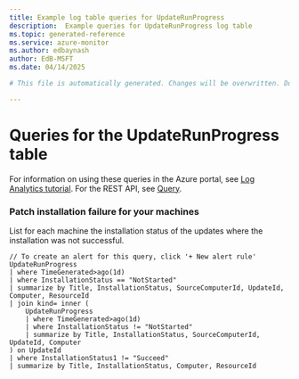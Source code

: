 ```yaml
---
title: Example log table queries for UpdateRunProgress
description:  Example queries for UpdateRunProgress log table
ms.topic: generated-reference
ms.service: azure-monitor
ms.author: edbaynash
author: EdB-MSFT
ms.date: 04/14/2025

# This file is automatically generated. Changes will be overwritten. Do not change this file directly. 

---
```


# Queries for the UpdateRunProgress table

For information on using these queries in the Azure portal, see [Log Analytics tutorial](/azure/azure-monitor/logs/log-analytics-tutorial). For the REST API, see [Query](/azure/azure-monitor/logs/api/overview).


### Patch installation failure for your machines  


List for each machine the installation status of the updates where the installation was not successful.  

```query
// To create an alert for this query, click '+ New alert rule'
UpdateRunProgress
| where TimeGenerated>ago(1d) 
| where InstallationStatus == "NotStarted" 
| summarize by Title, InstallationStatus, SourceComputerId, UpdateId, Computer, ResourceId
| join kind= inner (
    UpdateRunProgress
    | where TimeGenerated>ago(1d) 
    | where InstallationStatus != "NotStarted" 
    | summarize by Title, InstallationStatus, SourceComputerId, UpdateId, Computer
) on UpdateId 
| where InstallationStatus1 != "Succeed"
| summarize by Title, InstallationStatus, Computer, ResourceId

```

